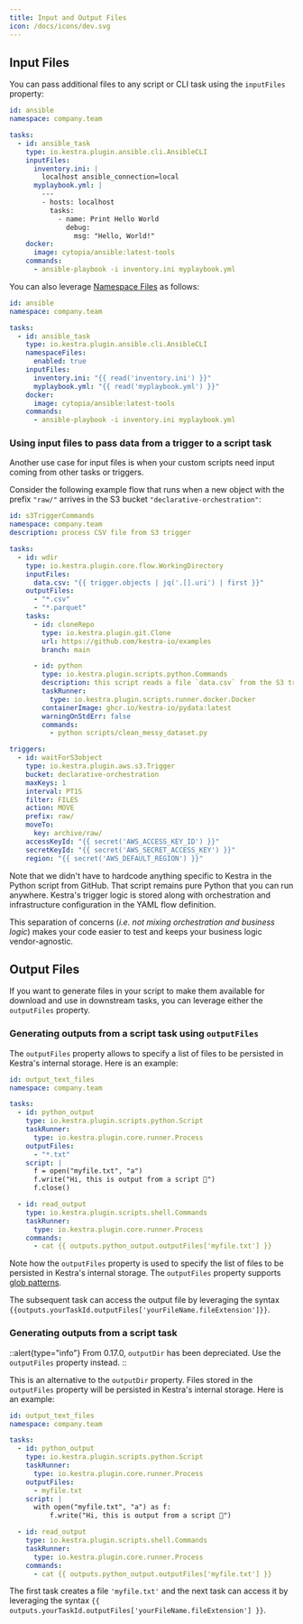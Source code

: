 ```yaml
---
title: Input and Output Files
icon: /docs/icons/dev.svg
---
```


## Input Files

You can pass additional files to any script or CLI task using the `inputFiles` property:

```yaml
id: ansible
namespace: company.team

tasks:
  - id: ansible_task
    type: io.kestra.plugin.ansible.cli.AnsibleCLI
    inputFiles:
      inventory.ini: |
        localhost ansible_connection=local
      myplaybook.yml: |
        ---
        - hosts: localhost
          tasks:
            - name: Print Hello World
              debug:
                msg: "Hello, World!"
    docker:
      image: cytopia/ansible:latest-tools
    commands:
      - ansible-playbook -i inventory.ini myplaybook.yml
```

You can also leverage [Namespace Files](https://kestra.io/docs/developer-guide/namespace-files) as follows:

```yaml
id: ansible
namespace: company.team

tasks:
  - id: ansible_task
    type: io.kestra.plugin.ansible.cli.AnsibleCLI
    namespaceFiles:
      enabled: true
    inputFiles:
      inventory.ini: "{{ read('inventory.ini') }}"
      myplaybook.yml: "{{ read('myplaybook.yml') }}"
    docker:
      image: cytopia/ansible:latest-tools
    commands:
      - ansible-playbook -i inventory.ini myplaybook.yml
```

### Using input files to pass data from a trigger to a script task

Another use case for input files is when your custom scripts need input coming from other tasks or triggers.

Consider the following example flow that runs when a new object with the prefix `"raw/"` arrives in the S3 bucket `"declarative-orchestration"`:

```yaml
id: s3TriggerCommands
namespace: company.team
description: process CSV file from S3 trigger

tasks:
  - id: wdir
    type: io.kestra.plugin.core.flow.WorkingDirectory
    inputFiles:
      data.csv: "{{ trigger.objects | jq('.[].uri') | first }}"
    outputFiles:
      - "*.csv"
      - "*.parquet"
    tasks:
      - id: cloneRepo
        type: io.kestra.plugin.git.Clone
        url: https://github.com/kestra-io/examples
        branch: main

      - id: python
        type: io.kestra.plugin.scripts.python.Commands
        description: this script reads a file `data.csv` from the S3 trigger
        taskRunner:
          type: io.kestra.plugin.scripts.runner.docker.Docker
        containerImage: ghcr.io/kestra-io/pydata:latest
        warningOnStdErr: false
        commands:
          - python scripts/clean_messy_dataset.py

triggers:
  - id: waitForS3object
    type: io.kestra.plugin.aws.s3.Trigger
    bucket: declarative-orchestration
    maxKeys: 1
    interval: PT1S
    filter: FILES
    action: MOVE
    prefix: raw/
    moveTo:
      key: archive/raw/
    accessKeyId: "{{ secret('AWS_ACCESS_KEY_ID') }}"
    secretKeyId: "{{ secret('AWS_SECRET_ACCESS_KEY') }}"
    region: "{{ secret('AWS_DEFAULT_REGION') }}"

```

Note that we didn't have to hardcode anything specific to Kestra in the Python script from GitHub. That script remains pure Python that you can run anywhere. Kestra's trigger logic is stored along with orchestration and infrastructure configuration in the YAML flow definition.

This separation of concerns (*i.e. not mixing orchestration and business logic*) makes your code easier to test and keeps your business logic vendor-agnostic.

## Output Files

If you want to generate files in your script to make them available for download and use in downstream tasks, you can leverage either the `outputFiles` property.

### Generating outputs from a script task using `outputFiles`

The `outputFiles` property allows to specify a list of files to be persisted in Kestra's internal storage. Here is an example:

```yaml
id: output_text_files
namespace: company.team

tasks:
  - id: python_output
    type: io.kestra.plugin.scripts.python.Script
    taskRunner:
      type: io.kestra.plugin.core.runner.Process
    outputFiles:
      - "*.txt"
    script: |
      f = open("myfile.txt", "a")
      f.write("Hi, this is output from a script 👋")
      f.close()

  - id: read_output
    type: io.kestra.plugin.scripts.shell.Commands
    taskRunner:
      type: io.kestra.plugin.core.runner.Process
    commands:
      - cat {{ outputs.python_output.outputFiles['myfile.txt'] }}
```

Note how the `outputFiles` property is used to specify the list of files to be persisted in Kestra's internal storage. The `outputFiles` property supports [glob patterns](https://en.wikipedia.org/wiki/Glob_(programming)).

The subsequent task can access the output file by leveraging the syntax `{{outputs.yourTaskId.outputFiles['yourFileName.fileExtension']}}`.

### Generating outputs from a script task

::alert{type="info"}
From 0.17.0, `outputDir` has been depreciated. Use the `outputFiles` property instead.
::

This is an alternative to the `outputDir` property. Files stored in the `outputFiles` property will be persisted in Kestra's internal storage. Here is an example:

```yaml
id: output_text_files
namespace: company.team

tasks:
  - id: python_output
    type: io.kestra.plugin.scripts.python.Script
    taskRunner:
      type: io.kestra.plugin.core.runner.Process
    outputFiles:
      - myfile.txt
    script: |
      with open("myfile.txt", "a") as f:
          f.write("Hi, this is output from a script 👋")

  - id: read_output
    type: io.kestra.plugin.scripts.shell.Commands
    taskRunner:
      type: io.kestra.plugin.core.runner.Process
    commands:
      - cat {{ outputs.python_output.outputFiles['myfile.txt'] }}
```

The first task creates a file `'myfile.txt'` and the next task can access it by leveraging the syntax `{{ outputs.yourTaskId.outputFiles['yourFileName.fileExtension'] }}`.
